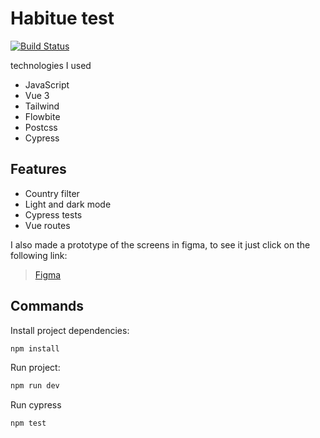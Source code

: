 # Habitue test

[![Build Status](https://travis-ci.org/joemccann/dillinger.svg?branch=master)](https://travis-ci.org/joemccann/dillinger)

technologies I used

- JavaScript
- Vue 3
- Tailwind
- Flowbite
- Postcss
- Cypress

## Features

- Country filter
- Light and dark mode
- Cypress tests
- Vue routes

I also made a prototype of the screens in figma, to see it just click on the following link:
> [Figma](https://www.figma.com/file/wTnQXCxDhCNgE9nK3mMrKy/Untitled?node-id=0%3A1)

## Commands

Install project dependencies:

```sh
npm install
```

Run project:

```sh
npm run dev
```

Run cypress

```sh
npm test
```
